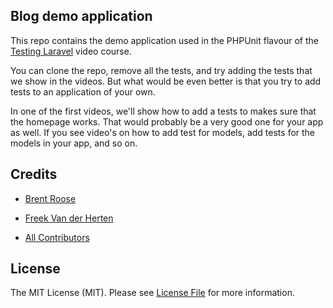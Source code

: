 ## Blog demo application

This repo contains the demo application used in the PHPUnit flavour of the [Testing Laravel](https://testing-laravel.com) video course.

You can clone the repo, remove all the tests, and try adding the tests that we show in the videos. But what would be even better is that you try to add tests to an application of your own.

In one of the first videos, we'll show how to add a tests to makes sure that the homepage works. That would probably be a very good one for your app as well. If you see video's on how to add test for models, add tests for the models in your app, and so on.

## Credits

- [Brent Roose](https://github.com/brendt)
- [Freek Van der Herten](https://github.com/freekmurze)

- [All Contributors](../../contributors)

## License

The MIT License (MIT). Please see [License File](LICENSE.md) for more information.
